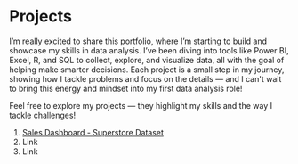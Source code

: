 # Projects

I’m really excited to share this portfolio, where I’m starting to build and showcase my skills in data analysis. I’ve been diving into tools like Power BI, Excel, R, and SQL to collect, explore, and visualize data, all with the goal of helping make smarter decisions. Each project is a small step in my journey, showing how I tackle problems and focus on the details — and I can't wait to bring this energy and mindset into my first data analysis role!

Feel free to explore my projects — they highlight my skills and the way I tackle challenges!

1. [Sales Dashboard - Superstore Dataset](https://github.com/NicoleHoppy/Projects/tree/main/Sales%20Dashboard%20-%20Superstore%20Dataset)
2. Link
3. Link
